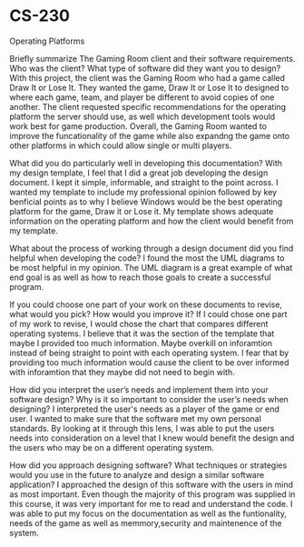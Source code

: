 # CS-230
Operating Platforms

Briefly summarize The Gaming Room client and their software requirements. Who was the client? What type of software did they want you to design? With this project, the client was the Gaming Room who had a game called Draw It or Lose It. They wanted the game, Draw It or Lose It to designed to where each game, team, and player be different to avoid copies of one another. The client requested specific recommendations for the operating platform the server should use, as well which development tools would work best for game production. Overall, the Gaming Room wanted to improve the funcationality of the game while also expandng the game onto other platforms in which could allow single or multi players. 

What did you do particularly well in developing this documentation? With my design template, I feel that I did a great job developing the design document. I kept it simple, informable, and straight to the point across. I wanted my template to include my professional opinion followed by key benficial points as to why I believe Windows would be the best operating platform for the game, Draw it or Lose it. My template shows adequate information on the operating platform and how the client would benefit from my template.

What about the process of working through a design document did you find helpful when developing the code? I found the most the UML diagrams to be most helpful in my opinion. The UML diagram is a great example of what end goal is as well as how to reach those goals to create a successful program. 

If you could choose one part of your work on these documents to revise, what would you pick? How would you improve it? If I could chose one part of my work to revise, I would chose the chart that compares different operating systems. I believe that it was the section of the template that maybe I provided too much information. Maybe overkill on inforamtion instead of being straight to point with each operating system. I fear that by providing too much information would cause the client to be over informed with inforamtion that they maybe did not need to begin with.

How did you interpret the user’s needs and implement them into your software design? Why is it so important to consider the user’s needs when designing? I interpreted the user's needs as a player of the game or end user. I wanted to make sure that the software met my own personal standards. By looking at it through this lens, I was able to put the users needs into consideration on a level that I knew would benefit the design and the users who may be on a different operating system.

How did you approach designing software? What techniques or strategies would you use in the future to analyze and design a similar software application? I approached the design of this software with the users in mind as most important. Even though the majority of this program was supplied in this course, it was very important for me to read and understand the code. I was able to put my focus on the documentation as well as the funtionality, needs of the game as well as memmory,security and maintenence of the system.
